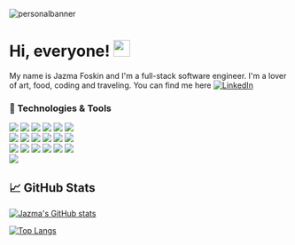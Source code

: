 

![personalbanner](https://user-images.githubusercontent.com/82051355/162058647-ee5995a4-0c00-41ce-8661-0b4a303e6acc.png)
# Hi, everyone! <img src="https://raw.githubusercontent.com/MartinHeinz/MartinHeinz/master/wave.gif" width="30px">
 My name is Jazma Foskin and I'm a full-stack software engineer. I'm a lover of art, food, coding and traveling. You can find me here [![LinkedIn](https://i.stack.imgur.com/gVE0j.png)](https://www.linkedin.com/in/jfoskin)

 
 
 ### :wrench: Technologies & Tools

![](https://img.shields.io/badge/OS-Linux-informational?style=plastic&logo=linux&logoColor=white&color=64dfdf)
![](https://img.shields.io/badge/Shell-Zsh-informational?style=plastic&logo=windowsterminal&logoColor=white&color=64dfdf)
![](https://img.shields.io/badge/Editor-VSCode-informational?style=plastic&logo=visualstudiocode&logoColor=white&color=64dfdf)
![](https://img.shields.io/badge/Code-JavaScript-informational?style=plastic&logo=javascript&logoColor=white&color=64dfdf)
![](https://img.shields.io/badge/Code-React%20Native-informational?style=plastic&logo=react&logoColor=white&color=64dfdf)
![](https://img.shields.io/badge/Tools-Firebase%20Firestore-informational?style=plastic&logo=firebase&logoColor=white&color=64dfdf)<br>
![](https://img.shields.io/badge/Tools-Expo-informational?style=plastic&logo=expo&logoColor=white&color=64dfdf)
![](https://img.shields.io/badge/Tools-Eventbrite%20API-informational?style=plastic&logo=eventbrite&logoColor=white&color=64dfdf)
![](https://img.shields.io/badge/Tools-SeatGeek%20API-informational?style=plastic&logo=&logoColor=white&color=64dfdf)
![](https://img.shields.io/badge/Tools-Figma-informational?style=plastic&logo=figma&logoColor=white&color=64dfdf)
![](https://img.shields.io/badge/Code-React-informational?style=plastic&logo=react&logoColor=white&color=64dfdf)
![](https://img.shields.io/badge/Tools-Firebase%20Authentication-informational?style=plastic&logo=firebase&logoColor=white&color=64dfdf)<br>
![](https://img.shields.io/badge/Code-HTML5-informational?style=plastic&logo=html5&logoColor=white&color=64dfdf)
![](https://img.shields.io/badge/Code-CSS3-informational?style=plastic&logo=css3&logoColor=white&color=64dfdf)
![](https://img.shields.io/badge/Tools-Heroku-informational?style=plastic&logo=heroku&logoColor=white&color=64dfdf)
![](https://img.shields.io/badge/Code-Node.js-informational?style=plastic&logo=nodedotjs&logoColor=white&color=64dfdf)
![](https://img.shields.io/badge/Tools-Git-informational?style=plastic&logo=git&logoColor=white&color=64dfdf)
![](https://img.shields.io/badge/Tools-GitHub-informational?style=plastic&logo=github&logoColor=white&color=64dfdf)<br>
![](https://img.shields.io/badge/Code-Redux-informational?style=plastic&logo=redux&logoColor=white&color=64dfdf)

##  :chart_with_upwards_trend: GitHub Stats

[![Jazma's GitHub stats](https://github-readme-stats.vercel.app/api?username=jfoskin&count_private=true&show_icons=true&theme=react)](https://github.com/jfoskin/github-readme-stats)

[![Top Langs](https://github-readme-stats.vercel.app/api/top-langs/?username=jfoskin&layout=compact&theme=react)](https://github.com/jfoskin/github-readme-stats)


